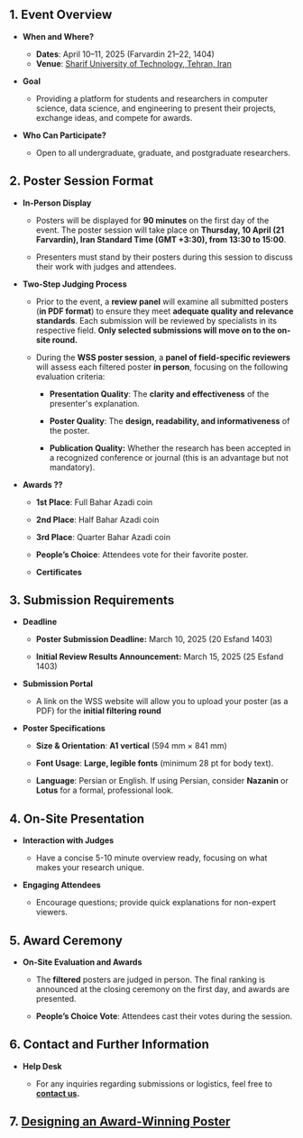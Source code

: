 ## **1. Event Overview**

- **When and Where?**

  - **Dates**: April 10–11, 2025 (Farvardin 21–22, 1404)
  - **Venue**: [Sharif University of Technology, Tehran, Iran](https://maps.app.goo.gl/A24SRLUYxWioobQw6)

- **Goal**
  - Providing a platform for students and researchers in computer science, data science, and engineering to present their projects, exchange ideas, and compete for awards.
- **Who Can Participate?**
  - Open to all undergraduate, graduate, and postgraduate researchers.

## **2. Poster Session Format**

- **In-Person Display**

  - Posters will be displayed for **90 minutes** on the first day of the event. The poster session will take place on **Thursday, 10 April (21 Farvardin), Iran Standard Time (GMT +3:30), from 13:30 to 15:00**.

  - Presenters must stand by their posters during this session to discuss their work with judges and attendees.

- **Two-Step Judging Process**

  - Prior to the event, a **review panel** will examine all submitted posters (**in PDF format**) to ensure they meet **adequate quality and relevance standards**. Each submission will be reviewed by specialists in its respective field. **Only selected submissions will move on to the on-site round.**
  - During the **WSS poster session**, a **panel of field-specific reviewers** will assess each filtered poster **in person**, focusing on the following evaluation criteria:

    - **Presentation Quality**: The **clarity and effectiveness** of the presenter's explanation.

    - **Poster Quality**: The **design, readability, and informativeness** of the poster.

    - **Publication Quality:** Whether the research has been accepted in a recognized conference or journal (this is an advantage but not mandatory).

- **Awards ??**

  - **1st Place**: Full Bahar Azadi coin

  - **2nd Place**: Half Bahar Azadi coin

  - **3rd Place**: Quarter Bahar Azadi coin

  - **People’s Choice**: Attendees vote for their favorite poster.

  - **Certificates**

## **3. Submission Requirements**

- **Deadline**

  - **Poster Submission Deadline:** March 10, 2025 (20 Esfand 1403)

  - **Initial Review Results Announcement:** March 15, 2025 (25 Esfand 1403)

- **Submission Portal**

  - A link on the WSS website will allow you to upload your poster (as a PDF) for the **initial filtering round**

- **Poster Specifications**

  - **Size & Orientation**: **A1 vertical** (594 mm × 841 mm)

  - **Font Usage**: **Large, legible fonts** (minimum 28 pt for body text).

  - **Language**: Persian or English. If using Persian, consider **Nazanin** or **Lotus** for a formal, professional look.

## **4. On-Site Presentation**

- **Interaction with Judges**

  - Have a concise 5-10 minute overview ready, focusing on what makes your research unique.

- **Engaging Attendees**

  - Encourage questions; provide quick explanations for non-expert viewers.

## **5. Award Ceremony**

- **On-Site Evaluation and Awards**

  - The **filtered** posters are judged in person. The final ranking is announced at the closing ceremony on the first day, and awards are presented.

  - **People’s Choice Vote**: Attendees cast their votes during the session.

## **6. Contact and Further Information**

- **Help Desk**

  - For any inquiries regarding submissions or logistics, feel free to [**contact us**](https://t.me/wss_info)**.**

## **7.** [**Designing an Award-Winning Poster**](https://blogs.lse.ac.uk/impactofsocialsciences/2018/05/11/how-to-design-an-award-winning-conference-poster/) 
